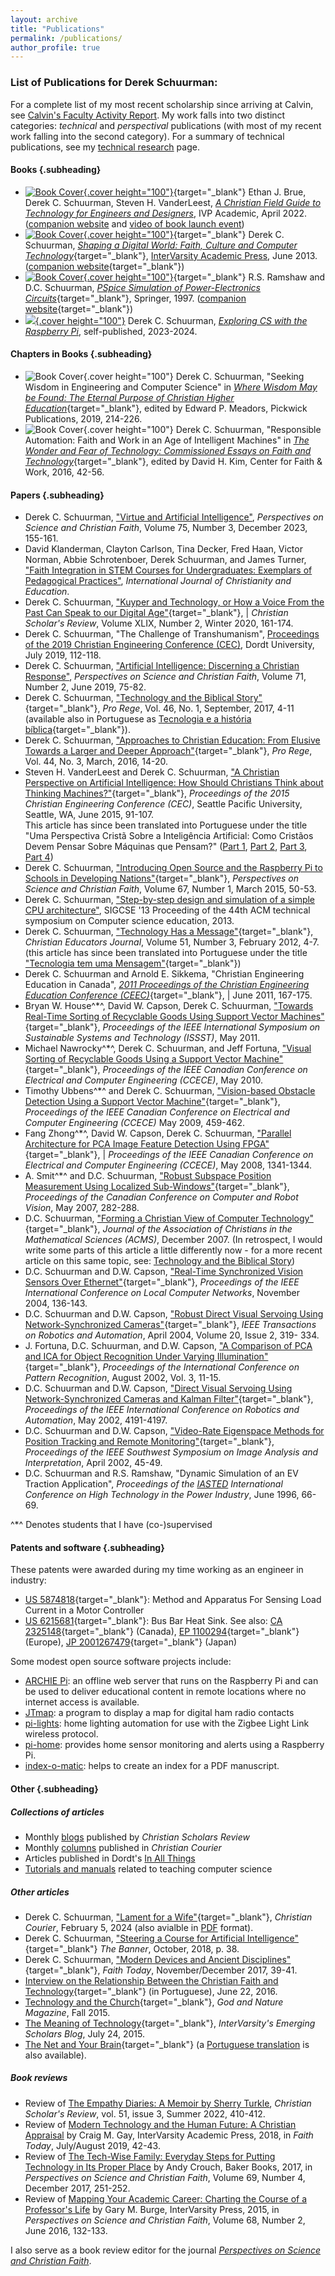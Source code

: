 ```yaml
---
layout: archive
title: "Publications"
permalink: /publications/
author_profile: true
---
```


### List of Publications for Derek Schuurman:

For a complete list of my most recent scholarship since arriving at Calvin, see 
[Calvin's Faculty Activity Report](https://datawise.quickbase.com/db/bfvin7iyc/tablereport?a=q&qid=125&nv=1&v0=Schuurman%2C+Derek).
My work falls into two distinct categories: *technical* and *perspectival* publications \(with most of my recent work
falling into the second category\). For a summary of technical publications, see my 
[technical research](https://sites.calvin.edu/derek/research.html) page.

#### Books {.subheading}

-   [![Book Cover](images/fieldguide.jpg){.cover height="100"}](https://www.ivpress.com/a-christian-field-guide-to-technology-for-engineers-and-designers){target="_blank"}
     Ethan J. Brue, Derek C. Schuurman, Steven H. VanderLeest, 
     [*A Christian Field Guide to Technology for Engineers and Designers*](https://www.ivpress.com/a-christian-field-guide-to-technology-for-engineers-and-designers),
     IVP Academic, April 2022. \([companion website](https://cs.calvin.edu/activities/books/fieldguide/) and
     [video of book launch event](https://youtu.be/j3Fcz7M4urc?t=505)\)
-   [![Book Cover](images/shaping-a-digital-world.jpg){.cover height="100"}](https://www.ivpress.com/shaping-a-digital-world){target="_blank"}
     Derek C. Schuurman, [*Shaping a Digital World: Faith, Culture and
     Computer Technology*](https://www.ivpress.com/shaping-a-digital-world){target="_blank"},
     [InterVarsity Academic Press](https://www.ivpress.com/),
     June 2013. \([companion website](https://cs.calvin.edu/shaping_a_digital_world/){target="_blank"}\)
-   [![Book Cover](images/pspice.jpg){.cover height="100"}](https://www.springer.com/us/book/9780412751400){target="_blank"}
     R.S. Ramshaw and D.C. Schuurman, [*PSpice Simulation of Power-Electronics Circuits*](https://www.springer.com/us/book/9780412751400){target="_blank"},
     Springer, 1997. ([companion website](https://ece.uwaterloo.ca/~pwr_elec/){target="_blank"})
-   [![](images/cs-with-rpi.jpg){.cover height="100"}](https://sites.calvin.edu/derek/docs/cs-with-rpi.pdf)
    Derek C. Schuurman,
    [*Exploring CS with the Raspberry Pi*](docs/cs-with-rpi.pdf),
    self-published, 2023-2024.

#### Chapters in Books {.subheading}
-   ![Book Cover](images/where-wisdom-may-be-found.jpg){.cover height="100"} Derek C. Schuurman, 
    "Seeking Wisdom in Engineering and Computer Science" in 
    [*Where Wisdom May be Found: The Eternal Purpose of Christian Higher Education*](https://wipfandstock.com/9781498296106/where-wisdom-may-be-found/){target="_blank"},
    edited by Edward P. Meadors, Pickwick Publications, 2019, 214-226.
-   ![Book Cover](images/WonderFearTechnologyCover.jpg){.cover height="100"} Derek C. Schuurman, 
    "Responsible Automation: Faith and Work in an Age of Intelligent Machines" in 
    [*The Wonder and Fear of Technology: Commissioned Essays on Faith and Technology*](https://www.amazon.com/Wonder-Fear-Technology-Commissioned-Essays/dp/0692796231){target="_blank"},
    edited by David H. Kim, Center for Faith & Work, 2016, 42-56.

#### Papers {.subheading}

-   Derek C. Schuurman, ["Virtue and Artificial Intelligence"](https://doi.org/10.56315/PSCF12-23Schuurman), *Perspectives on Science and Christian Faith*, Volume 75, Number 3, December 2023, 155-161.
-   David Klanderman, Clayton Carlson, Tina Decker, Fred Haan, Victor 
    Norman, Abbie Schrotenboer, Derek Schuurman, and James Turner, 
    ["Faith Integration in STEM Courses for Undergraduates: Exemplars of Pedagogical Practices"](https://journals.sagepub.com/doi/abs/10.1177/20569971221136551),
    *International Journal of Christianity and Education*.
-   Derek C. Schuurman, ["Kuyper and Technology, or How a Voice From the Past Can Speak to our Digital Age"](https://christianscholars.com/on-kuyper-and-technology-or-how-a-voice-from-the-past-can-speak-to-our-digital-age/){target="_blank"}, |
    *Christian Scholar\'s Review*, Volume XLIX, Number 2, Winter 2020, 161-174.
-   Derek C. Schuurman, "The Challenge of Transhumanism",
    [Proceedings of the 2019 Christian Engineering Conference (CEC)](https://drive.google.com/file/d/1pIXDMo7HD3g34FlSWsw9WDUXRi5TSOcE/view),
    Dordt University, July 2019, 112-118.
-   Derek C. Schuurman, ["Artificial Intelligence: Discerning a Christian Response"](https://www.asa3.org/ASA/PSCF/2019/PSCF6-19Schuurman.pdf),
    *Perspectives on Science and Christian Faith*, Volume 71, Number 2, June 2019, 75-82.
-   Derek C. Schuurman, ["Technology and the Biblical Story"](https://digitalcollections.dordt.edu/cgi/viewcontent.cgi?article=2949&context=pro_rege){target="_blank"},
    *Pro Rege*, Vol. 46, No. 1, September, 2017, 4-11 (available also in Portuguese as 
    [Tecnologia e a história bíblica](articles/Tech_and_the_Biblical_story_Portuguese.pdf){target="_blank"}).
-   Derek C. Schuurman, ["Approaches to Christian Education: From Elusive Towards a Larger and Deeper Approach"](https://digitalcollections.dordt.edu/cgi/viewcontent.cgi?article=2877&context=pro_rege){target="_blank"},
    *Pro Rege*, Vol. 44, No. 3, March, 2016, 14-20.
-   Steven H. VanderLeest and Derek C. Schuurman, ["A Christian Perspective on Artificial Intelligence: How Should Christians Think about Thinking Machines?"](https://docs.google.com/a/georgefox.edu/viewer?a=v&pid=sites&srcid=ZGVmYXVsdGRvbWFpbnxjaHJpc3RpYW5zYW5kZW5naW5lZXJpbmd8Z3g6MTU3Y2U5YzY0ZjE2YzhiZg){target="_blank"},
    *Proceedings of the 2015 Christian Engineering Conference (CEC)*, Seattle Pacific University, Seattle, WA, June 2015, 91-107.\
    This article has since been translated into Portuguese under the title "Uma Perspectiva Cristã Sobre a Inteligência Artificial: Como Cristãos Devem Pensar Sobre Máquinas que Pensam?" 
    ([Part 1](https://www.cristaosnaciencia.org.br/recursos/inteligencia-artificial-parte-i/),
    [Part 2](https://www.cristaosnaciencia.org.br/recursos/inteligencia-artificial-parte-ii/),
    [Part 3](https://www.cristaosnaciencia.org.br/recursos/inteligencia-artifical-parte-iii/),
    [Part 4](https://www.cristaosnaciencia.org.br/recursos/inteligencia-artificial-parte-iv/))
-   Derek C. Schuurman, ["Introducing Open Source and the Raspberry Pi to Schools in Developing Nations"](https://www.asa3.org/ASA/PSCF/2015/PSCF3-15Schuurman.pdf){target="_blank"},
    *Perspectives on Science and Christian Faith*, Volume 67, Number 1, March 2015, 50-53.
-   Derek C. Schuurman, ["Step-by-step design and simulation of a simple CPU architecture"](https://dl.acm.org/doi/10.1145/2445196.2445296?cid=81100321502),
    SIGCSE \'13 Proceeding of the 44th ACM technical symposium on Computer science education, 2013.
-   Derek C. Schuurman, ["Technology Has a Message"](https://www.cejonline.com/article/technology-has-a-message/){target="_blank"},
    *Christian Educators Journal*, Volume 51, Number 3, February 2012, 4-7. (this article has since been translated into Portuguese under the title 
    ["Tecnologia tem uma Mensagem"](https://notaspedro.files.wordpress.com/2016/06/tecnologia-tem-uma-mensagem.pdf){target="_blank"})
-   Derek C. Schuurman and Arnold E. Sikkema, "Christian Engineering Education in Canada", 
    [*2011 Proceedings of the Christian Engineering Education Conference (CEEC)*](https://www.calvin.edu/academic/engineering/ces/ceec/2011/CEEC2011Proceedings.pdf){target="_blank"}, |
    June 2011, 167-175.
-   Bryan W. House^\*^, David W. Capson, Derek C. Schuurman,
    ["Towards Real-Time Sorting of Recyclable Goods Using Support Vector Machines"](https://ieeexplore.ieee.org/xpl/freeabs_all.jsp?arnumber=5936845){target="_blank"},
    *Proceedings of the IEEE International Symposium on Sustainable Systems and Technology (ISSST)*, May 2011.
-   Michael Nawrocky^\*^, Derek C. Schuurman, and Jeff Fortuna, 
    ["Visual Sorting of Recyclable Goods Using a Support Vector Machine"](https://ieeexplore.ieee.org/xpl/freeabs_all.jsp?arnumber=5575231){target="_blank"},
    *Proceedings of the IEEE Canadian Conference on Electrical and Computer Engineering (CCECE)*, May 2010.
-   Timothy Ubbens^\*^ and Derek C. Schuurman, 
    ["Vision-based Obstacle Detection Using a Support Vector Machine"](https://ieeexplore.ieee.org/xpl/freeabs_all.jsp?isnumber=5090078&arnumber=5090176){target="_blank"},
    *Proceedings of the IEEE Canadian Conference on Electrical and Computer Engineering (CCECE)* May 2009, 459-462.
-   Fang Zhong^\*^, David W. Capson, Derek C. Schuurman, 
    ["Parallel Architecture for PCA Image Feature Detection Using FPGA"](https://ieeexplore.ieee.org/xpl/freeabs_all.jsp?arnumber=4564758){target="_blank"}, |
    *Proceedings of the IEEE Canadian Conference on Electrical and Computer Engineering (CCECE)*, May 2008, 1341-1344.
-   A. Smit^\*^ and D.C. Schuurman, 
    ["Robust Subspace Position Measurement Using Localized Sub-Windows"](https://doi.ieeecomputersociety.org/10.1109/CRV.2007.57){target="_blank"},
    *Proceedings of the Canadian Conference on Computer and Robot Vision*, May 2007, 282-288.
-   D.C. Schuurman, 
    ["Forming a Christian View of Computer Technology"](https://acmsonline.org/journal/journal-archives/2007-journal/forming-a-christian-view-of-computer-technology/){target="_blank"},
    *Journal of the Association of Christians in the Mathematical Sciences (ACMS)*, December 2007. 
    \(In retrospect, I would write some parts of this article a little differently now - for a more recent article on this same topic, see: 
    [Technology and the Biblical Story](https://digitalcollections.dordt.edu/cgi/viewcontent.cgi?article=2949&context=pro_rege)\)
-   D.C. Schuurman and D.W. Capson, 
    ["Real-Time Synchronized Vision Sensors Over Ethernet"](https://doi.ieeecomputersociety.org/10.1109/LCN.2004.103){target="_blank"},
    *Proceedings of the IEEE International Conference on Local Computer Networks*, November 2004, 136-143.
-   D.C. Schuurman and D.W. Capson, 
    ["Robust Direct Visual Servoing Using Network-Synchronized Cameras"](https://ieeexplore.ieee.org/xpl/freeabs_all.jsp?arnumber=1284417){target="_blank"},
    *IEEE Transactions on Robotics and Automation*, April 2004, Volume 20, Issue 2, 319- 334.
-   J. Fortuna, D.C. Schuurman, and D.W. Capson, 
    ["A Comparison of PCA and ICA for Object Recognition Under Varying Illumination"](https://dl.acm.org/citation.cfm?id=842872){target="_blank"},
    *Proceedings of the International Conference on Pattern Recognition*, August 2002, Vol. 3, 11-15.
-   D.C. Schuurman and D.W. Capson, 
    ["Direct Visual Servoing Using Network-Synchronized Cameras and Kalman Filter"](https://ieeexplore.ieee.org/xpl/freeabs_all.jsp?arnumber=1014409){target="_blank"},
    *Proceedings of the IEEE International Conference on Robotics and Automation*, May 2002, 4191-4197.
-   D.C. Schuurman and D.W. Capson, 
    ["Video-Rate Eigenspace Methods for Position Tracking and Remote Monitoring"](https://doi.ieeecomputersociety.org/10.1109/IAI.2002.999887){target="_blank"},
    *Proceedings of the IEEE Southwest Symposium on Image Analysis and Interpretation*, April 2002, 45-49.
-   D.C. Schuurman and R.S. Ramshaw, "Dynamic Simulation of an EV Traction Application", 
    *Proceedings of the [IASTED](https://www.iasted.org/) International Conference on High Technology in the Power Industry*, June 1996, 66-69.

^\*^ Denotes students that I have (co-)supervised

#### Patents and software {.subheading}

These patents were awarded during my time working as an engineer in industry:

-   [US 5874818](https://patents.google.com/patent/US5874818){target="_blank"}:
    Method and Apparatus For Sensing Load Current in a Motor Controller
-   [US 6215681](https://patents.google.com/patent/US6215681){target="_blank"}:
    Bus Bar Heat Sink. See also: [CA 2325148](https://www.ic.gc.ca/opic-cipo/cpd/eng/patent/2325148/summary.html){target="_blank"} \(Canada\), 
    [EP 1100294](https://worldwide.espacenet.com/publicationDetails/biblio?FT=D&date=20010516&DB=&locale=en_EP&CC=EP&NR=1100294A2&KC=A2&ND=6#){target="_blank"} \(Europe\), 
    [JP 2001267479](https://worldwide.espacenet.com/publicationDetails/biblio?CC=JP&NR=2001267479&KC=&FT=E&locale=en_EP#){target="_blank"} \(Japan\)

Some modest open source software projects include:

-   [ARCHIE Pi](https://github.com/dschuurman/archie-pi): an offline 
    web server that runs on the Raspberry Pi and can be used to
    deliver educational content in remote locations where no internet
    access is available.
-   [JTmap](https://github.com/dschuurman/jtmap): a program to 
    display a map for digital ham radio contacts
-   [pi-lights](https://github.com/dschuurman/pi-lights): home 
    lighting automation for use with the Zigbee Light Link wireless
    protocol.
-   [pi-home](https://github.com/dschuurman/pi-home): provides home
    sensor monitoring and alerts using a Raspberry Pi.
-   [index-o-matic](https://github.com/dschuurman/index-o-matic):
    helps to create an index for a PDF manuscript.

#### Other {.subheading}

##### Collections of articles

-   Monthly [blogs](https://christianscholars.com/author/derek-c-schuurman/)
    published by *Christian Scholars Review*
-   Monthly [columns](ccpubs.html) published in *Christian Courier*
-   Articles published in Dordt\'s [In All Things](https://inallthings.org/author/derek-schuurman/)
-   [Tutorials and manuals](docs/index.html) related to teaching computer science

##### Other articles

- Derek C. Schuurman, ["Lament for a Wife"](https://www.christiancourier.ca/lament-for-a-wife/){target="_blank"}, *Christian Courier*, February 5, 2024 
\(also avialble in [PDF](https://sites.calvin.edu/derek/articles/lament-for-a-wife.pdf) format\).
- Derek C. Schuurman, ["Steering a Course for Artificial Intelligence"](https://www.thebanner.org/mixed-media/2018/09/steering-a-course-for-artificial-intelligence){target="_blank"}
    *The Banner*, October, 2018, p. 38.
- Derek C. Schuurman, ["Modern Devices and Ancient Disciplines"](https://www.faithtoday.ca/Magazines/2017-Nov-Dec/Modern-Devices-And-Ancient-Disciplines){target="_blank"},
    *Faith Today*, November/December 2017, 39-41.
- [Interview on the Relationship Between the Christian Faith and Technology](https://www.cristaosnaciencia.org.br/recursos/entrevista-exclusiva-com-derek-c-schuurman-sobre-a-relacao-entre-fe-crista-e-tecnologia/){target="_blank"}
    (in Portuguese), June 22, 2016.
- [Technology and the Church](https://godandnature.asa3.org/essay-lsquotechnology-and-the-church-by-derek-schuurman.html){target="_blank"}, *God and Nature Magazine*, Fall 2015.
- [The Meaning of Technology](https://blog.emergingscholars.org/2015/07/the-meaning-of-technology/){target="_blank"},
    *InterVarsity\'s Emerging Scholars Blog*, July 24, 2015.
- [The Net and Your  Brain](https://www.christianity.ca/page.aspx?pid=13742){target="_blank"}
    \(a [Portuguese translation](https://tuporem.org.br/a-internet-e-o-seu-cerebro/) is also available\).

##### Book reviews

-   Review of [The Empathy Diaries: A Memoir by Sherry Turkle](https://christianscholars.com/the-empathy-diaries-a-memoir/),
    *Christian Scholar\'s Review*, vol. 51, issue 3, Summer 2022, 410-412.
-   Review of [Modern Technology and the Human Future: A Christian Appraisal](https://digital.faithtoday.ca/faithtoday/20190708/MobilePagedReplica.action?pm=2&folio=42#pg42)
    by Craig M. Gay, InterVarsity Academic Press, 2018, in *Faith Today*, July/August 2019, 42-43.
-   Review of [The Tech-Wise Family: Everyday Steps for Putting Technology in Its Proper Place](https://www.asa3.org/ASA/PSCF/2017/PSCF12-17BookReviews.pdf#page=13)
    by Andy Crouch, Baker Books, 2017, in *Perspectives on Science and Christian Faith*, 
    Volume 69, Number 4, December 2017, 251-252.
-   Review of [Mapping Your Academic Career: Charting the Course of a Professor\'s Life](https://www.asa3.org/ASA/PSCF/2016/PSCF6-16BookReviews.pdf#page=2)
    by Gary M. Burge, InterVarsity Press, 2015, in *Perspectives on Science and Christian Faith*, 
    Volume 68, Number 2, June 2016, 132-133.

I also serve as a book review editor for the journal 
[*Perspectives on Science and Christian Faith*](https://network.asa3.org/page/PSCFeditors).
